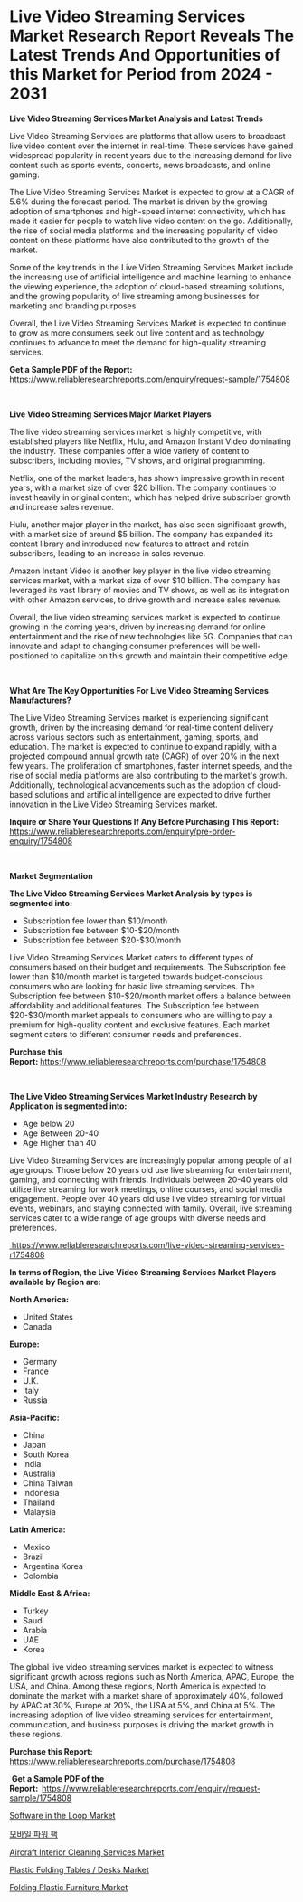 <p><h1>Live Video Streaming Services Market Research Report Reveals The Latest Trends And Opportunities of this Market for Period from 2024 - 2031</h1></p><p><strong>Live Video Streaming Services Market Analysis and Latest Trends</strong></p>
<p><p>Live Video Streaming Services are platforms that allow users to broadcast live video content over the internet in real-time. These services have gained widespread popularity in recent years due to the increasing demand for live content such as sports events, concerts, news broadcasts, and online gaming.</p><p>The Live Video Streaming Services Market is expected to grow at a CAGR of 5.6% during the forecast period. The market is driven by the growing adoption of smartphones and high-speed internet connectivity, which has made it easier for people to watch live video content on the go. Additionally, the rise of social media platforms and the increasing popularity of video content on these platforms have also contributed to the growth of the market.</p><p>Some of the key trends in the Live Video Streaming Services Market include the increasing use of artificial intelligence and machine learning to enhance the viewing experience, the adoption of cloud-based streaming solutions, and the growing popularity of live streaming among businesses for marketing and branding purposes.</p><p>Overall, the Live Video Streaming Services Market is expected to continue to grow as more consumers seek out live content and as technology continues to advance to meet the demand for high-quality streaming services.</p></p>
<p><strong>Get a Sample PDF of the Report:&nbsp;</strong> <a href="https://www.reliableresearchreports.com/enquiry/request-sample/1754808">https://www.reliableresearchreports.com/enquiry/request-sample/1754808</a></p>
<p>&nbsp;</p>
<p><strong>Live Video Streaming Services Major Market Players</strong></p>
<p><p>The live video streaming services market is highly competitive, with established players like Netflix, Hulu, and Amazon Instant Video dominating the industry. These companies offer a wide variety of content to subscribers, including movies, TV shows, and original programming.</p><p>Netflix, one of the market leaders, has shown impressive growth in recent years, with a market size of over $20 billion. The company continues to invest heavily in original content, which has helped drive subscriber growth and increase sales revenue.</p><p>Hulu, another major player in the market, has also seen significant growth, with a market size of around $5 billion. The company has expanded its content library and introduced new features to attract and retain subscribers, leading to an increase in sales revenue.</p><p>Amazon Instant Video is another key player in the live video streaming services market, with a market size of over $10 billion. The company has leveraged its vast library of movies and TV shows, as well as its integration with other Amazon services, to drive growth and increase sales revenue.</p><p>Overall, the live video streaming services market is expected to continue growing in the coming years, driven by increasing demand for online entertainment and the rise of new technologies like 5G. Companies that can innovate and adapt to changing consumer preferences will be well-positioned to capitalize on this growth and maintain their competitive edge.</p></p>
<p>&nbsp;</p>
<p><strong>What Are The Key Opportunities For Live Video Streaming Services Manufacturers?</strong></p>
<p><p>The Live Video Streaming Services market is experiencing significant growth, driven by the increasing demand for real-time content delivery across various sectors such as entertainment, gaming, sports, and education. The market is expected to continue to expand rapidly, with a projected compound annual growth rate (CAGR) of over 20% in the next few years. The proliferation of smartphones, faster internet speeds, and the rise of social media platforms are also contributing to the market's growth. Additionally, technological advancements such as the adoption of cloud-based solutions and artificial intelligence are expected to drive further innovation in the Live Video Streaming Services market.</p></p>
<p><strong>Inquire or Share Your Questions If Any Before Purchasing This Report:</strong> <a href="https://www.reliableresearchreports.com/enquiry/pre-order-enquiry/1754808">https://www.reliableresearchreports.com/enquiry/pre-order-enquiry/1754808</a></p>
<p>&nbsp;</p>
<p><strong>Market Segmentation</strong></p>
<p><strong>The Live Video Streaming Services Market Analysis by types is segmented into:</strong></p>
<p><ul><li>Subscription fee lower than $10/month</li><li>Subscription fee between $10-$20/month</li><li>Subscription fee between $20-$30/month</li></ul></p>
<p><p>Live Video Streaming Services Market caters to different types of consumers based on their budget and requirements. The Subscription fee lower than $10/month market is targeted towards budget-conscious consumers who are looking for basic live streaming services. The Subscription fee between $10-$20/month market offers a balance between affordability and additional features. The Subscription fee between $20-$30/month market appeals to consumers who are willing to pay a premium for high-quality content and exclusive features. Each market segment caters to different consumer needs and preferences.</p></p>
<p><strong>Purchase this Report:&nbsp;</strong><a href="https://www.reliableresearchreports.com/purchase/1754808">https://www.reliableresearchreports.com/purchase/1754808</a></p>
<p>&nbsp;</p>
<p><strong>The Live Video Streaming Services Market Industry Research by Application is segmented into:</strong></p>
<p><ul><li>Age below 20</li><li>Age Between 20-40</li><li>Age Higher than 40</li></ul></p>
<p><p>Live Video Streaming Services are increasingly popular among people of all age groups. Those below 20 years old use live streaming for entertainment, gaming, and connecting with friends. Individuals between 20-40 years old utilize live streaming for work meetings, online courses, and social media engagement. People over 40 years old use live video streaming for virtual events, webinars, and staying connected with family. Overall, live streaming services cater to a wide range of age groups with diverse needs and preferences.</p></p>
<p><a href="https://www.reliableresearchreports.com/live-video-streaming-services-r1754808">&nbsp;https://www.reliableresearchreports.com/live-video-streaming-services-r1754808</a></p>
<p><strong>In terms of Region, the Live Video Streaming Services Market Players available by Region are:</strong></p>
<p>
    <p> <strong> North America: </strong>
        <ul>
            <li>United States</li>
            <li>Canada</li>
        </ul>
        </p> 
    <p> <strong> Europe: </strong>
        <ul>
            <li>Germany</li>
            <li>France</li>
            <li>U.K.</li>
            <li>Italy</li>
            <li>Russia</li>
        </ul>
        </p> 
    <p> <strong> Asia-Pacific: </strong>
        <ul>
            <li>China</li>
            <li>Japan</li>
            <li>South Korea</li>
            <li>India</li>
            <li>Australia</li>
            <li>China Taiwan</li>
            <li>Indonesia</li>
            <li>Thailand</li>
            <li>Malaysia</li>
        </ul>
        </p> 
    <p> <strong> Latin America: </strong>
        <ul>
            <li>Mexico</li>
            <li>Brazil</li>
            <li>Argentina Korea</li>
            <li>Colombia</li>
        </ul>
        </p> 
    <p> <strong> Middle East & Africa: </strong>
        <ul>
            <li>Turkey</li>
            <li>Saudi</li>
            <li>Arabia</li>
            <li>UAE</li>
            <li>Korea</li>
        </ul>
    </p>
    </p>
<p><p>The global live video streaming services market is expected to witness significant growth across regions such as North America, APAC, Europe, the USA, and China. Among these regions, North America is expected to dominate the market with a market share of approximately 40%, followed by APAC at 30%, Europe at 20%, the USA at 5%, and China at 5%. The increasing adoption of live video streaming services for entertainment, communication, and business purposes is driving the market growth in these regions.</p></p>
<p><strong>Purchase this Report: </strong><a href="https://www.reliableresearchreports.com/purchase/1754808">https://www.reliableresearchreports.com/purchase/1754808</a></p>
<p>&nbsp;<strong>Get a Sample PDF of the Report:&nbsp;&nbsp;</strong><a href="https://www.reliableresearchreports.com/enquiry/request-sample/1754808">https://www.reliableresearchreports.com/enquiry/request-sample/1754808</a></p>
<p><strong></strong></p>
<p><p><a href="https://github.com/seekum/Market-Research-Report-List-2/blob/main/software-in-the-loop-market.md">Software in the Loop Market</a></p><p><a href="https://github.com/durgin521/Market-Research-Report-List-1/blob/main/596751659105.md">모바일 파워 팩</a></p><p><a href="https://github.com/timeliteaut/Market-Research-Report-List-2/blob/main/aircraft-interior-cleaning-services-market.md">Aircraft Interior Cleaning Services Market</a></p><p><a href="https://www.linkedin.com/pulse/plastic-folding-tables-desks-market-insights-players-qgucc">Plastic Folding Tables / Desks Market</a></p><p><a href="https://www.linkedin.com/pulse/folding-plastic-furniture-market-furnish-information-nvauc">Folding Plastic Furniture Market</a></p></p>